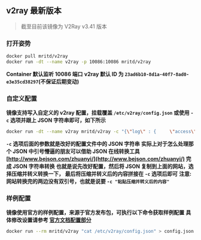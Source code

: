 ## v2ray 最新版本

> 截至目前该镜像为 V2Ray v3.41 版本

### 打开姿势

``` sh
docker pull mritd/v2ray
docker run -dt --name v2ray -p 10086:10086 mritd/v2ray
```

**Container 默认监听 10086 端口**
**v2ray 默认 ID 为 `23ad6b10-8d1a-40f7-8ad0-e3e35cd38297`(不保证后期变动)**

### 自定义配置

**镜像支持写入自定义的 v2ray 配置，挂载覆盖 `/etc/v2ray/config.json` 或使用 `-c` 选项并跟上 JSON 字符串即可，如下所示**

``` sh
docker run -dt --name v2ray mritd/v2ray -c "{\"log\" : {     \"access\": \"/var/log/v2ray/access.log\",     \"error\": \"/var/log/v2ray/error.log\",     \"loglevel\": \"warning\"   },   \"inbound\": {     \"port\": 4500,     \"protocol\": \"vmess\",     \"settings\": {       \"clients\": [         {           \"id\": \"23ad6b10-8d1a-40f7-8ad0-e3e35cd38297\",           \"level\": 1,           \"alterId\": 64         }       ]     }   },   \"outbound\": {     \"protocol\": \"freedom\",     \"settings\": {}   },   \"outboundDetour\": [     {       \"protocol\": \"blackhole\",       \"settings\": {},       \"tag\": \"blocked\"     }   ], \"routing\": {     \"strategy\": \"rules\",     \"settings\": {       \"rules\": [         {           \"type\": \"field\",           \"ip\": [             \"0.0.0.0/8\",             \"10.0.0.0/8\",             \"100.64.0.0/10\",             \"127.0.0.0/8\",             \"169.254.0.0/16\",             \"172.16.0.0/12\",             \"192.0.0.0/24\",             \"192.0.2.0/24\",             \"192.168.0.0/16\",             \"198.18.0.0/15\",             \"198.51.100.0/24\",             \"203.0.113.0/24\",             \"::1/128\",             \"fc00::/7\",             \"fe80::/10\"           ],           \"outboundTag\": \"blocked\"         }       ]     }   },   \"transport\": {     \"kcpSettings\": {       \"uplinkCapacity\": 10,       \"downlinkCapacity\": 10     }   } }"
```

**`-c` 选项后面的参数就是改好的配置文件中的 JSON 字符串**
**实际上对于怎么处理那个 JSON 中引号懵逼的朋友可以借助 JSON
在线转换工具 [http://www.bejson.com/zhuanyi/](http://www.bejson.com/zhuanyi/) 完成 JSON 字符串转换**
**也就是说先改好配置，然后将 JSON 复制到上面的网站，选择压缩并转义转换一下，
最后将压缩并转义后的内容拼接在 `-c` 选项后即可**
**注意: 网站转换完的两边没有双引号，也就是说要 `-c "粘贴压缩并转义后的内容"`**

### 样例配置

**镜像使用官方的样例配置，来源于官方发布包，可执行以下命令获取样例配置**
**具体修改设置请参考 [官方文档配置部分](https://www.v2ray.com/chapter_02/)**

``` sh
docker run --rm mritd/v2ray "cat /etc/v2ray/config.json" > config.json
```
